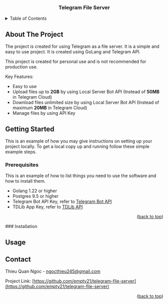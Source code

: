 
<h3 align="center">Telegram File Server</h3>

<!-- TABLE OF CONTENTS -->
<details>
  <summary>Table of Contents</summary>
  <ol>
    <li>
      <a href="#about-the-project">About The Project</a>
      <ul>
        <li><a href="#built-with">Built With</a></li>
      </ul>
    </li>
    <li>
      <a href="#getting-started">Getting Started</a>
      <ul>
        <li><a href="#prerequisites">Prerequisites</a></li>
        <li><a href="#installation">Installation</a></li>
      </ul>
    </li>
    <li><a href="#usage">Usage</a></li>
    <li><a href="#roadmap">Roadmap</a></li>
    <li><a href="#contributing">Contributing</a></li>
    <li><a href="#license">License</a></li>
    <li><a href="#contact">Contact</a></li>
    <li><a href="#acknowledgments">Acknowledgments</a></li>
  </ol>
</details>

## About The Project
The project is created for using Telegram as a file server.
It is a simple and easy to use project.
It is created using GoLang and Telegram API.

This project is created for personal use and is not recommended for production use.

Key Features:
* Easy to use
* Upload files up to **2GB** by using Local Server Bot API (Instead of **50MB** in Telegram Cloud)
* Download files unlimited size by using Local Server Bot API (Instead of maximum **20MB** in Telegram Cloud)
* Manage files by using API Key

<!-- GETTING STARTED -->
## Getting Started

This is an example of how you may give instructions on setting up your project locally.
To get a local copy up and running follow these simple example steps.
### Prerequisites

This is an example of how to list things you need to use the software and how to install them.
* Golang 1.22 or higher
* Postgres 9.5 or higher
* Telegram Bot API Key, refer to [Telegram Bot API](https://core.telegram.org/bots/api)
* TDLib App Key, refer to [TDLib API](https://core.telegram.org/tdlib)

<p align="right">(<a href="#readme-top">back to top</a>)</p>
### Installation


## Usage


<!-- CONTACT -->
## Contact

Thieu Quan Ngoc - ngocthieu245@gmail.com

Project Link: [https://github.com/empty21/telegram-file-server](https://github.com/empty21/telegram-file-server)

<p align="right">(<a href="#readme-top">back to top</a>)</p>


